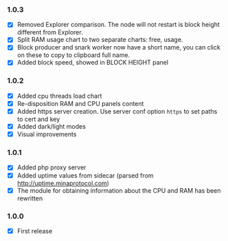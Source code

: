 ### 1.0.3
+ [x] Removed Explorer comparison. The node will not restart is block height different from Explorer.
+ [x] Split RAM usage chart to two separate charts: free, usage.
+ [x] Block producer and snark worker now have a short name, you can click on these to copy to clipboard full name.
+ [x] Added block speed, showed in BLOCK HEIGHT panel

### 1.0.2
+ [x] Added cpu threads load chart
+ [x] Re-disposition RAM and CPU panels content
+ [x] Added https server creation. Use server conf option `https` to set paths to cert and key
+ [x] Added dark/light modes
+ [x] Visual improvements

### 1.0.1
+ [x] Added php proxy server
+ [x] Added uptime values from sidecar (parsed from http://uptime.minaprotocol.com)
+ [x] The module for obtaining information about the CPU and RAM has been rewritten 

### 1.0.0
+ [x] First release